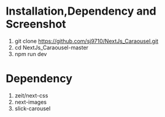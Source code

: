 # Installation,Dependency and Screenshot
1. git clone https://github.com/sj9710/NextJs_Caraousel.git
2. cd NextJs_Caraousel-master
3. npm run dev

# Dependency
1. zeit/next-css
2. next-images
3. slick-carousel


